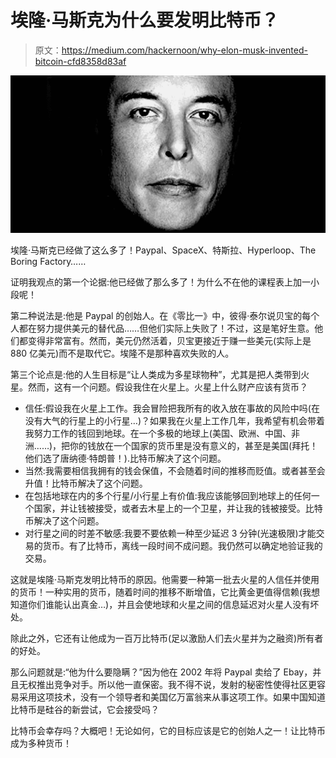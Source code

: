 # 埃隆·马斯克为什么要发明比特币？

> 原文：<https://medium.com/hackernoon/why-elon-musk-invented-bitcoin-cfd8358d83af>

![](img/fafb350a2da41ff79718922df55f2494.png)

埃隆·马斯克已经做了这么多了！Paypal、SpaceX、特斯拉、Hyperloop、The Boring Factory……

证明我观点的第一个论据:他已经做了那么多了！为什么不在他的课程表上加一小段呢！

第二种说法是:他是 Paypal 的创始人。在《零比一》中，彼得·泰尔说贝宝的每个人都在努力提供美元的替代品……但他们实际上失败了！不过，这是笔好生意。他们都变得非常富有。然而，美元仍然活着，贝宝更接近于赚一些美元(实际上是 880 亿美元)而不是取代它。埃隆不是那种喜欢失败的人。

第三个论点是:他的人生目标是“让人类成为多星球物种”，尤其是把人类带到火星。然而，这有一个问题。假设我住在火星上。火星上什么财产应该有货币？

*   信任:假设我在火星上工作。我会冒险把我所有的收入放在事故的风险中吗(在没有大气的行星上的小行星…)？如果我在火星上工作几年，我希望有机会带着我努力工作的钱回到地球。在一个多极的地球上(美国、欧洲、中国、非洲……)，把你的钱放在一个国家的货币里是没有意义的，甚至是美国(拜托！他们选了唐纳德·特朗普！).比特币解决了这个问题。
*   当然:我需要相信我拥有的钱会保值，不会随着时间的推移而贬值。或者甚至会升值！比特币解决了这个问题。
*   在包括地球在内的多个行星/小行星上有价值:我应该能够回到地球上的任何一个国家，并让钱被接受，或者去木星上的一个卫星，并让我的钱被接受。比特币解决了这个问题。
*   对行星之间的时差不敏感:我要不要依赖一种至少延迟 3 分钟(光速极限)才能交易的货币。有了比特币，离线一段时间不成问题。我仍然可以确定地验证我的交易。

这就是埃隆·马斯克发明比特币的原因。他需要一种第一批去火星的人信任并使用的货币！一种实用的货币，随着时间的推移不断增值，它比黄金更值得信赖(我想知道你们谁能认出真金…)，并且会使地球和火星之间的信息延迟对火星人没有坏处。

除此之外，它还有让他成为一百万比特币(足以激励人们去火星并为之融资)所有者的好处。

那么问题就是:“他为什么要隐瞒？”因为他在 2002 年将 Paypal 卖给了 Ebay，并且无权推出竞争对手。所以他一直保密。我不得不说，发射的秘密性使得社区更容易采用这项技术，没有一个领导者和美国亿万富翁来从事这项工作。如果中国知道比特币是硅谷的新尝试，它会接受吗？

比特币会幸存吗？大概吧！无论如何，它的目标应该是它的创始人之一！让比特币成为多种货币！